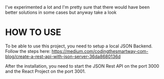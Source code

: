 I've experimented a lot and I'm pretty sure that there would have been better solutions in some cases but anyway take a look

# HOW TO USE

To be able to use this project, you need to setup a local JSON Backend.
Follow the steps here: https://medium.com/codingthesmartway-com-blog/create-a-rest-api-with-json-server-36da8680136d

After the installation, you need to start the JSON Rest API on the port 3000 and the React Project on the port 3001.
